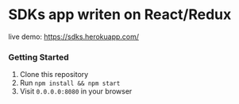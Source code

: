 # SDKs app writen on React/Redux

live demo: https://sdks.herokuapp.com/

### Getting Started

1. Clone this repository
2. Run `npm install && npm start`
3. Visit `0.0.0.0:8080` in your browser
